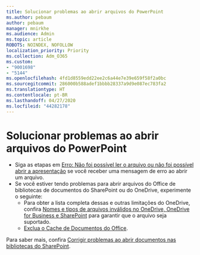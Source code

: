 ```yaml
---
title: Solucionar problemas ao abrir arquivos do PowerPoint
ms.author: pebaum
author: pebaum
manager: mnirkhe
ms.audience: Admin
ms.topic: article
ROBOTS: NOINDEX, NOFOLLOW
localization_priority: Priority
ms.collection: Adm_O365
ms.custom:
- "9001698"
- "5144"
ms.openlocfilehash: 4fd1d8559edd22ee2c6a44e7e39e659f58f2a0bc
ms.sourcegitcommit: 286000b588adef1bbbb28337a9d9e087ec783fa2
ms.translationtype: HT
ms.contentlocale: pt-BR
ms.lasthandoff: 04/27/2020
ms.locfileid: "44282178"
---
```

# <a name="resolve-issues-opening-powerpoint-files"></a>Solucionar problemas ao abrir arquivos do PowerPoint

- Siga as etapas em [Erro: Não foi possível ler o arquivo ou não foi possível abrir a apresentação](https://support.office.com/article/Error-Can-t-read-file-or-Presentation-cannot-be-opened-7f2f31e2-d4dd-4c1f-9e27-ba6fadf92d44) se você receber uma mensagem de erro ao abrir um arquivo.
- Se você estiver tendo problemas para abrir arquivos do Office de bibliotecas de documentos do SharePoint ou do OneDrive, experimente o seguinte:
    - Para obter a lista completa dessas e outras limitações do OneDrive, confira [Nomes e tipos de arquivos inválidos no OneDrive, OneDrive for Business e SharePoint](https://support.office.com/article/64883a5d-228e-48f5-b3d2-eb39e07630fa) para garantir que o arquivo seja suportado.
    - [Exclua o Cache de Documentos do Office](https://support.office.com/article/b1d3765e-d71b-4bb8-99ca-acd22c42995d).

Para saber mais, confira [Corrigir problemas ao abrir documentos nas bibliotecas do SharePoint](https://support.office.com/article/31329fa1-4ad0-47fc-95d8-bb0c5b12a536).
